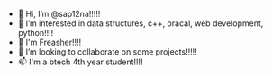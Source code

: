 - 👋 Hi, I’m @sap12na!!!!!
- 👀 I’m interested in data structures, c++, oracal, web development, python!!!! 
- 🌱 I'm Freasher!!!! 
- 💞️ I’m looking to collaborate on some projects!!!!!
- 📫 I'm a btech 4th year student!!!!
<!---
sap12na/sap12na is a ✨ special ✨ repository because its `README.md` (this file) appears on your GitHub profile.
You can click the Preview link to take a look at your changes.
--->
